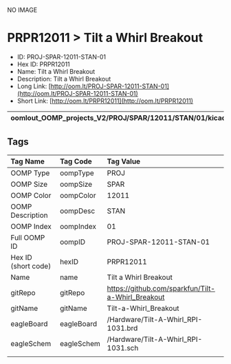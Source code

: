 


  
NO IMAGE  
# PRPR12011 > Tilt a Whirl Breakout

- ID: PROJ-SPAR-12011-STAN-01
- Hex ID: PRPR12011
- Name: Tilt a Whirl Breakout
- Description: Tilt a Whirl Breakout
- Long Link: [http://oom.lt/PROJ-SPAR-12011-STAN-01](http://oom.lt/PROJ-SPAR-12011-STAN-01)
- Short Link: [http://oom.lt/PRPR12011](http://oom.lt/PRPR12011)
  

|oomlout_OOMP_projects_V2/PROJ/SPAR/12011/STAN/01/kicadPcb3dFront.png|oomlout_OOMP_projects_V2/PROJ/SPAR/12011/STAN/01/kicadPcb3dBack.png|oomlout_OOMP_projects_V2/PROJ/SPAR/12011/STAN/01/kicadPcb3d.png||
| :---: | :---: | :---: | :---: |

## Tags
  

|Tag Name|Tag Code|Tag Value|
| :--- | :--- | :--- |
|OOMP Type|oompType|PROJ|
|OOMP Size|oompSize|SPAR|
|OOMP Color|oompColor|12011|
|OOMP Description|oompDesc|STAN|
|OOMP Index|oompIndex|01|
|Full OOMP ID|oompID|PROJ-SPAR-12011-STAN-01|
|Hex ID (short code)|hexID|PRPR12011|
|Name|name|Tilt a Whirl Breakout|
|gitRepo|gitRepo|https://github.com/sparkfun/Tilt-a-Whirl_Breakout|
|gitName|gitName|Tilt-a-Whirl_Breakout|
|eagleBoard|eagleBoard|/Hardware/Tilt-A-Whirl_RPI-1031.brd|
|eagleSchem|eagleSchem|/Hardware/Tilt-A-Whirl_RPI-1031.sch|
||||
